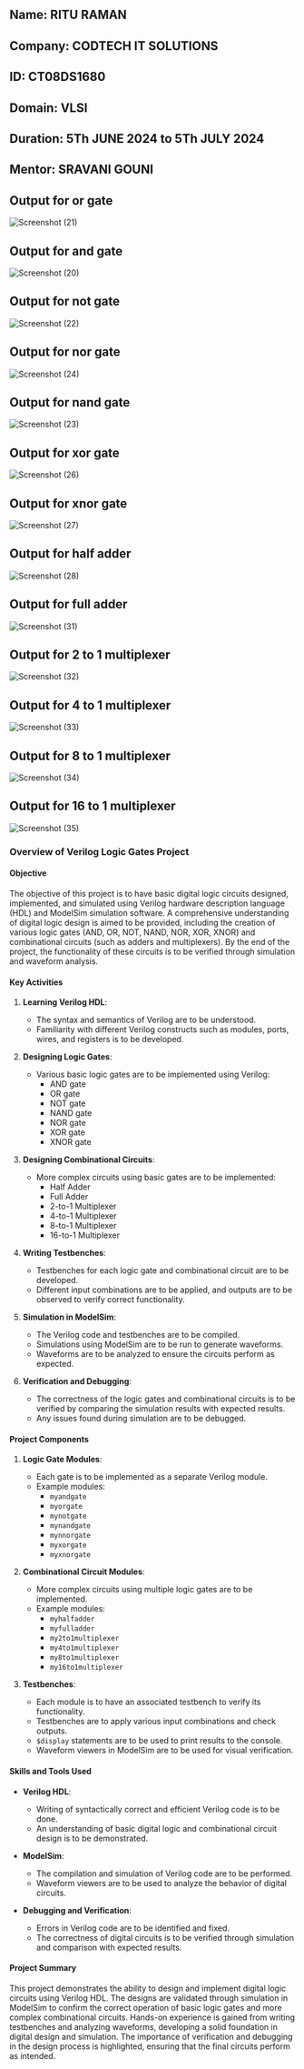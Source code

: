 ## Name: RITU RAMAN
## Company: CODTECH IT SOLUTIONS 
## ID: CT08DS1680
## Domain: VLSI 
## Duration: 5Th JUNE 2024 to 5Th JULY 2024 
## Mentor: SRAVANI GOUNI

## Output for or gate
![Screenshot (21)](https://github.com/rituraman16/COTECH-Task1/assets/173946342/ada08390-898d-4fdf-ac33-7f93613943cc)
## Output for and gate
![Screenshot (20)](https://github.com/rituraman16/COTECH-Task1/assets/173946342/af88de8d-e984-4803-89af-25779eecec7e)
## Output for not gate
![Screenshot (22)](https://github.com/rituraman16/COTECH-Task1/assets/173946342/d4d6c235-f691-4592-91b2-4f71be2d8dc7)
## Output for nor gate
![Screenshot (24)](https://github.com/rituraman16/COTECH-Task1/assets/173946342/137bddd7-0c58-4e72-8847-e90776bfd2a2)
## Output for nand gate
![Screenshot (23)](https://github.com/rituraman16/COTECH-Task1/assets/173946342/9d634136-71e9-46a9-9fb2-d6551b9a0890)
## Output for xor gate
![Screenshot (26)](https://github.com/rituraman16/COTECH-Task1/assets/173946342/47870aa1-ca36-459f-821d-1802a8cdec0d)
## Output for xnor gate
![Screenshot (27)](https://github.com/rituraman16/COTECH-Task1/assets/173946342/6174b6de-c892-4fa7-93e1-2bd9baa377d9)
## Output for half adder
![Screenshot (28)](https://github.com/rituraman16/COTECH-Task1/assets/173946342/92d89dab-edca-4f38-9928-754a211ae609)
## Output for full adder
![Screenshot (31)](https://github.com/rituraman16/COTECH-Task1/assets/173946342/2683e777-71a9-4320-9f58-b5e9919f9b8d)
## Output for 2 to 1 multiplexer
![Screenshot (32)](https://github.com/rituraman16/COTECH-Task1/assets/173946342/4071cb5b-ba59-4cb1-a7d2-38f34ac2e80d)
## Output for 4 to 1 multiplexer
![Screenshot (33)](https://github.com/rituraman16/COTECH-Task1/assets/173946342/617624b5-0ef2-416a-849c-a6c73fba49ff)
## Output for 8 to 1 multiplexer
![Screenshot (34)](https://github.com/rituraman16/COTECH-Task1/assets/173946342/c471d220-e562-4b11-9c96-33ecfc04854d)
## Output for 16 to 1 multiplexer
![Screenshot (35)](https://github.com/rituraman16/COTECH-Task1/assets/173946342/734e57aa-86aa-4c8a-b94e-f21f090a939c)
### Overview of Verilog Logic Gates Project

#### Objective
The objective of this project is to have basic digital logic circuits designed, implemented, and simulated using Verilog hardware description language (HDL) and ModelSim simulation software. A comprehensive understanding of digital logic design is aimed to be provided, including the creation of various logic gates (AND, OR, NOT, NAND, NOR, XOR, XNOR) and combinational circuits (such as adders and multiplexers). By the end of the project, the functionality of these circuits is to be verified through simulation and waveform analysis.

#### Key Activities
1. **Learning Verilog HDL**:
   - The syntax and semantics of Verilog are to be understood.
   - Familiarity with different Verilog constructs such as modules, ports, wires, and registers is to be developed.

2. **Designing Logic Gates**:
   - Various basic logic gates are to be implemented using Verilog:
     - AND gate
     - OR gate
     - NOT gate
     - NAND gate
     - NOR gate
     - XOR gate
     - XNOR gate

3. **Designing Combinational Circuits**:
   - More complex circuits using basic gates are to be implemented:
     - Half Adder
     - Full Adder
     - 2-to-1 Multiplexer
     - 4-to-1 Multiplexer
     - 8-to-1 Multiplexer
     - 16-to-1 Multiplexer

4. **Writing Testbenches**:
   - Testbenches for each logic gate and combinational circuit are to be developed.
   - Different input combinations are to be applied, and outputs are to be observed to verify correct functionality.

5. **Simulation in ModelSim**:
   - The Verilog code and testbenches are to be compiled.
   - Simulations using ModelSim are to be run to generate waveforms.
   - Waveforms are to be analyzed to ensure the circuits perform as expected.

6. **Verification and Debugging**:
   - The correctness of the logic gates and combinational circuits is to be verified by comparing the simulation results with expected results.
   - Any issues found during simulation are to be debugged.

#### Project Components
1. **Logic Gate Modules**:
   - Each gate is to be implemented as a separate Verilog module.
   - Example modules:
     - `myandgate`
     - `myorgate`
     - `mynotgate`
     - `mynandgate`
     - `mynnorgate`
     - `myxorgate`
     - `myxnorgate`

2. **Combinational Circuit Modules**:
   - More complex circuits using multiple logic gates are to be implemented.
   - Example modules:
     - `myhalfadder`
     - `myfulladder`
     - `my2to1multiplexer`
     - `my4to1multiplexer`
     - `my8to1multiplexer`
     - `my16to1multiplexer`

3. **Testbenches**:
   - Each module is to have an associated testbench to verify its functionality.
   - Testbenches are to apply various input combinations and check outputs.
   - `$display` statements are to be used to print results to the console.
   - Waveform viewers in ModelSim are to be used for visual verification.

#### Skills and Tools Used
- **Verilog HDL**:
  - Writing of syntactically correct and efficient Verilog code is to be done.
  - An understanding of basic digital logic and combinational circuit design is to be demonstrated.

- **ModelSim**:
  - The compilation and simulation of Verilog code are to be performed.
  - Waveform viewers are to be used to analyze the behavior of digital circuits.

- **Debugging and Verification**:
  - Errors in Verilog code are to be identified and fixed.
  - The correctness of digital circuits is to be verified through simulation and comparison with expected results.

#### Project Summary
This project demonstrates the ability to design and implement digital logic circuits using Verilog HDL. The designs are validated through simulation in ModelSim to confirm the correct operation of basic logic gates and more complex combinational circuits. Hands-on experience is gained from writing testbenches and analyzing waveforms, developing a solid foundation in digital design and simulation. The importance of verification and debugging in the design process is highlighted, ensuring that the final circuits perform as intended.
